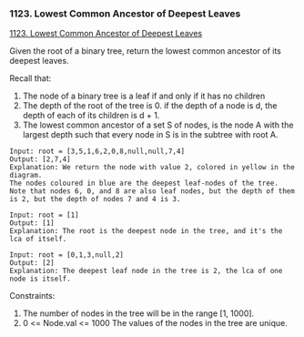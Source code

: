 ### 1123. Lowest Common Ancestor of Deepest Leaves

[1123. Lowest Common Ancestor of Deepest Leaves
](https://leetcode.com/problems/lowest-common-ancestor-of-deepest-leaves/)

Given the root of a binary tree, return the lowest common ancestor of its deepest leaves.

Recall that:

1. The node of a binary tree is a leaf if and only if it has no children
2. The depth of the root of the tree is 0. if the depth of a node is d, the depth of each of its children is d + 1.
3. The lowest common ancestor of a set S of nodes, is the node A with the largest depth such that every node in S is in the subtree with root A.

```
Input: root = [3,5,1,6,2,0,8,null,null,7,4]
Output: [2,7,4]
Explanation: We return the node with value 2, colored in yellow in the diagram.
The nodes coloured in blue are the deepest leaf-nodes of the tree.
Note that nodes 6, 0, and 8 are also leaf nodes, but the depth of them is 2, but the depth of nodes 7 and 4 is 3.
```

```
Input: root = [1]
Output: [1]
Explanation: The root is the deepest node in the tree, and it's the lca of itself.
```

```
Input: root = [0,1,3,null,2]
Output: [2]
Explanation: The deepest leaf node in the tree is 2, the lca of one node is itself.
```

Constraints:

1. The number of nodes in the tree will be in the range [1, 1000].
2. 0 <= Node.val <= 1000
The values of the nodes in the tree are unique.